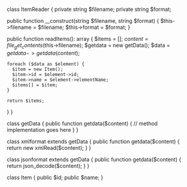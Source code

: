 class ItemReader {
  private string $filename;
  private string $format;
  
  public function __construct(string $filename, string $format) {
    $this->filename = $filename;
    $this->format = $format;
  }

  public function readItems(): array {
    $items = [];
    $content = file_get_contents($this->filename);
    $getdata = new getData();
    $data = $getdata->getdata($content);
    
    foreach ($data as $element) {
      $item = new Item();
      $item->id = $element->id;
      $item->name = $element->elementName;
      $items[] = $item;
    }
    
    return $items;
  }
}

class getData {
  public function getdata($content) {
    // method implementation goes here
  }
}

class xmlformat extends getData {
  public function getdata($content) {
    return new xmlRead($content);
  }
}

class jsonformat extends getData {
  public function getdata($content) {
    return json_decode($content);
  }
}

class Item {
  public $id;
  public $name;
}
